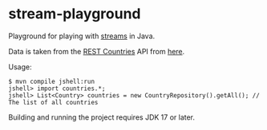 stream-playground
=================

Playground for playing with [streams](https://docs.oracle.com/en/java/javase/17/docs/api/java.base/java/util/stream/package-summary.html) in Java.

Data is taken from the [REST Countries](https://restcountries.com/) API from [here](https://restcountries.com/v2/all?fields=alpha2Code,name,capital,region,area,population,translations,timezones,independent).

Usage:
```console
$ mvn compile jshell:run
jshell> import countries.*;
jshell> List<Country> countries = new CountryRepository().getAll(); // The list of all countries
```

Building and running the project requires JDK 17 or later.
